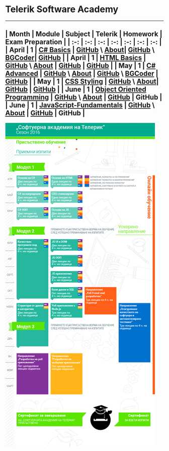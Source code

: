 # Telerik Software Academy

---

| Month | Module | Subject | Telerik | Homework | Exam Preparation |
| :-: | :-: | :-: | :-: | :-: | :-: | :-: |
| April | 1 |  [C# Basics](https://telerikacademy.com/Courses/Courses/Details/323) | [GitHub](https://github.com/TelerikAcademy/CSharp-Part-1) \ [About](http://academy.telerik.com/student-courses/programming/csharp-programming-part-1/about)| [GitHub](https://github.com/owolp/Telerik-Academy/tree/master/Modul-1/CSharp-Part-1) \ [BGCoder](http://bgcoder.com/Contests/#!/List/ByCategory/63/CSharp-Fundamentals-Homework)| [GitHub](https://github.com/owolp/Telerik-Academy/tree/master/Modul-1/CSharp-Part-1/07-Exam-Preparation) |
| April | 1 | [HTML Basics](https://telerikacademy.com/Courses/Courses/Details/324) | [GitHub](https://github.com/TelerikAcademy/HTML) \ [About](http://academy.telerik.com/student-courses/web-design-and-ui/html-fundamentals/about) | [GitHub](https://github.com/owolp/Telerik-Academy/tree/master/Modul-1/HTML) | [GitHub](https://github.com/owolp/Telerik-Academy/tree/master/Modul-1/HTML/06-Exam-Preparation) |
| May | 1 | [C# Advanced](https://telerikacademy.com/Courses/Courses/Details/331) | [GitHub](https://github.com/TelerikAcademy/CSharp-Part-2) \ [About](http://academy.telerik.com/student-courses/programming/csharp-programming-part-2/about) | [GitHub](https://github.com/owolp/Telerik-Academy/tree/master/Modul-1/CSharp-Part-2) \ [BGCoder](http://bgcoder.com/Contests/#!/List/ByCategory/64/CSharp-Advanced-Homework) | [GitHub](https://github.com/owolp/Telerik-Academy/tree/master/Modul-1/CSharp-Part-2/Exam-Preparation) |
| May | 1 | [CSS Styling](https://telerikacademy.com/Courses/Courses/Details/332) | [GitHub](https://github.com/TelerikAcademy/CSS) \ [About](http://academy.telerik.com/student-courses/web-design-and-ui/css-styling/about)| [GitHub](https://github.com/owolp/Telerik-Academy/tree/master/Modul-1/CSS/Homework) | [GitHub](https://github.com/owolp/Telerik-Academy/tree/master/Modul-1/CSS/Exam-Preparation) |
| June | 1 | [Object Oriented Programming](https://telerikacademy.com/Courses/Courses/Details/338) | [GitHub](https://github.com/TelerikAcademy/Object-Oriented-Programming) \ [About](http://academy.telerik.com/student-courses/programming/object-oriented-programming/about) | [GitHub](https://github.com/owolp/Telerik-Academy/tree/master/Modul-1/Object-Oriented-Programming/Homework) | GitHub |
| June | 1 | [JavaScript-Fundamentals](http://telerikacademy.com/Courses/Courses/Details/339) | [GitHub](https://github.com/TelerikAcademy/JavaScript-Fundamentals) \ [About](http://academy.telerik.com/student-courses/web-design-and-ui/javascript-fundamentals/about) | [GitHub](https://github.com/owolp/Telerik-Academy/tree/master/Modul-1/JavaScript-Fundamentals/Homework) | GitHub |
---

![Telerik Academy Curriculum](https://github.com/owolp/Telerik-Academy/blob/master/Sources/telerik-academy-curriculum.png)